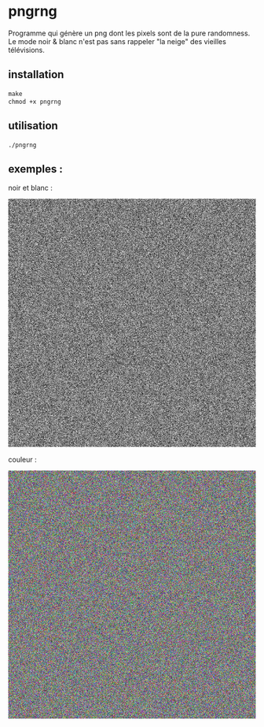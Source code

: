 # pngrng
Programme qui génère un png dont les pixels sont de la pure randomness. Le mode noir & blanc n'est pas sans rappeler "la neige" des vieilles télévisions.


## installation

```
make
chmod +x pngrng
```

## utilisation

```
./pngrng
```

## exemples : 

noir et blanc : 

![pure randomness noir & blanc](testrngnoiretblanc.png)

couleur : 

![pure randomness couleur](testrngcouleur.png)
